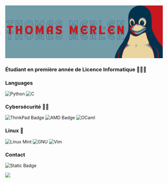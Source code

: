 ![](https://raw.githubusercontent.com/thomas-merlen/thomas-merlen/master/banner_github.png)

### Étudiant en première année de Licence Informatique 🧑🏼‍💼

### Languages

![Python](https://img.shields.io/badge/-Python-000?&logo=Python&color=729ca8)
![C](https://img.shields.io/badge/-C-000?&logo=C&color=729ca8)

### Cybersécurité 👨‍💻
![ThinkPad Badge](https://img.shields.io/badge/ThinkPad-EE2624?logo=thinkpad&logoColor=red&style=flat&color=729ca8)
![AMD Badge](https://img.shields.io/badge/AMD-ED1C24?logo=amd&logoColor=red&style=flat&color=729ca8)
![OCaml](https://img.shields.io/badge/OCaml-EC6813?logo=ocaml&logoColor=orange&color=729ca8)

### Linux 🐧

![Linux Mint](https://img.shields.io/badge/-Linux_Mint-000?&logo=linuxmint&color=729ca8)
![GNU](https://img.shields.io/badge/-GNU-000?&logo=GNU&color=729ca8&logoColor=a42e2b)
![Vim](https://img.shields.io/badge/-Vim-000?&logo=Vim&color=729ca8&logoColor=019733)

### Contact 

![Static Badge](https://img.shields.io/badge/%F0%9F%93%A9_-thomas.merlen%40outlook.com-729ca8)

<img height="137px" src="https://github-readme-stats.vercel.app/api/top-langs/?username=thomas-merlen&hide=html&hide_title=true&hide_border=true&layout=compact&langs_count=6&exclude_repo=comp426&text_color=000&icon_color=fff&bg_color=729ca8&theme=graywhite" />
